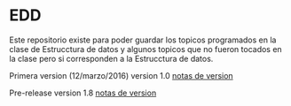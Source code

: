 # EDD

Este repositorio existe para poder guardar los topicos programados en la clase de Estrucctura de datos 
y algunos topicos que no fueron tocados en la clase pero si corresponden a la Estrucctura de  datos.

Primera version (12/marzo/2016)
version 1.0
[notas de version](https://github.com/senjuana/EDD/releases/tag/v1.0)

Pre-release
version 1.8
[notas de version](https://github.com/senjuana/EDD/releases/tag/v1.8)





